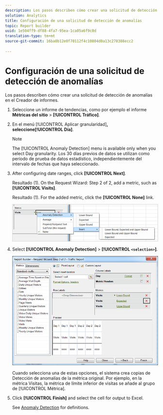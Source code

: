 ```yaml
---
description: Los pasos describen cómo crear una solicitud de detección de anomalías en el creador de informes.
solution: Analytics
title: Configuración de una solicitud de detección de anomalías
topic: Report builder
uuid: 1e504ff9-df88-4fa7-95ea-1ca05a6f9c0d
translation-type: tm+mt
source-git-commit: 16ba0b12e0f70112f4c10804d0a13c278388ecc2

---
```



# Configuración de una solicitud de detección de anomalías

Los pasos describen cómo crear una solicitud de detección de anomalías en el Creador de informes.

1. Seleccione un informe de tendencias, como por ejemplo el informe **Métricas del sitio** &gt; **[!UICONTROL Tráfico]**.
1. En el menú [!UICONTROL Aplicar granularidad]**, seleccione[!UICONTROL Día]**.

   >[!NOTE]
   >
   >The [!UICONTROL Anomaly Detection] menu is available only when you select Day granularity. Los 30 días previos de datos se utilizan como período de prueba de datos estadístico, independientemente del intervalo de fechas que haya seleccionado.

1. After configuring date ranges, click **[!UICONTROL Next]**.

   Resultado (1). On the Request Wizard: Step 2 of 2, add a metric, such as **[!UICONTROL Visits]**.

   Resultado (1). For the added metric, click the **[!UICONTROL None]** link.

   ![Resultado (](assets/anomaly_select.png)

1. Select **[!UICONTROL Anomaly Detection]** &gt; **[!UICONTROL `<selection>`]**.

   ![Información del paso](assets/anomaly_visit.png)

   Cuando selecciona una de estas opciones, el sistema crea copias de Detección de anomalías de la métrica original. Por ejemplo, en la métrica Visitas, la métrica de límite inferior de visitas se añade al grupo de [!UICONTROL Métrica].
1. Click **[!UICONTROL Finish]** and select the cell for output to Excel.

   See [Anomaly Detection](/help/analyze/analysis-workspace/virtual-analyst/c-anomaly-detection/anomaly-detection.md) for definitions.

